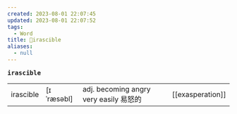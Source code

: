 ```yaml
---
created: 2023-08-01 22:07:45
updated: 2023-08-01 22:07:52
tags:
  - Word
title: 📖irascible
aliases:
  - null
---
```


<pre><strong>irascible</strong></pre>
|   |   |   |   |
|---|---|---|---|
|irascible|[ɪˈræsəbl]|adj. becoming angry very easily 易怒的|[[exasperation]]|